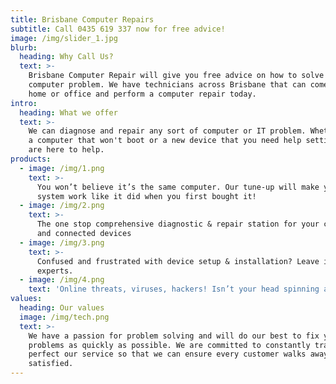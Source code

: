 ```yaml
---
title: Brisbane Computer Repairs
subtitle: Call 0435 619 337 now for free advice!
image: /img/slider_1.jpg
blurb:
  heading: Why Call Us?
  text: >-
    Brisbane Computer Repair will give you free advice on how to solve your
    computer problem. We have technicians across Brisbane that can come to your
    home or office and perform a computer repair today.
intro:
  heading: What we offer
  text: >-
    We can diagnose and repair any sort of computer or IT problem. Whether it is
    a computer that won't boot or a new device that you need help setting up, we
    are here to help.
products:
  - image: /img/1.png
    text: >-
      You won’t believe it’s the same computer. Our tune-up will make your
      system work like it did when you first bought it!
  - image: /img/2.png
    text: >-
      The one stop comprehensive diagnostic & repair station for your computer
      and connected devices
  - image: /img/3.png
    text: >-
      Confused and frustrated with device setup & installation? Leave it to the
      experts.
  - image: /img/4.png
    text: 'Online threats, viruses, hackers! Isn’t your head spinning already?'
values:
  heading: Our values
  image: /img/tech.png
  text: >-
    We have a passion for problem solving and will do our best to fix your IT
    problems as quickly as possible. We are committed to constantly training to
    perfect our service so that we can ensure every customer walks away
    satisfied.
---
```


